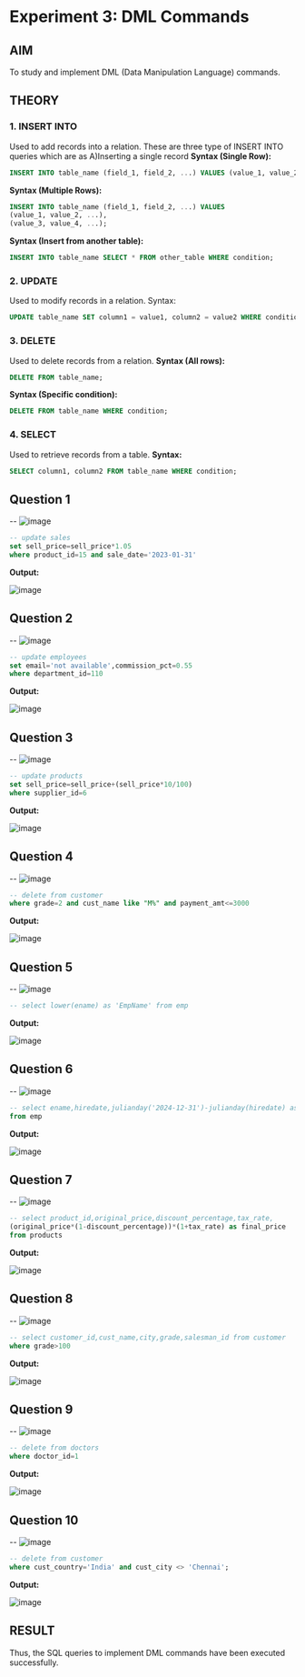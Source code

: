 # Experiment 3: DML Commands

## AIM
To study and implement DML (Data Manipulation Language) commands.

## THEORY

### 1. INSERT INTO
Used to add records into a relation.
These are three type of INSERT INTO queries which are as
A)Inserting a single record
**Syntax (Single Row):**
```sql
INSERT INTO table_name (field_1, field_2, ...) VALUES (value_1, value_2, ...);
```
**Syntax (Multiple Rows):**
```sql
INSERT INTO table_name (field_1, field_2, ...) VALUES
(value_1, value_2, ...),
(value_3, value_4, ...);
```
**Syntax (Insert from another table):**
```sql
INSERT INTO table_name SELECT * FROM other_table WHERE condition;
```
### 2. UPDATE
Used to modify records in a relation.
Syntax:
```sql
UPDATE table_name SET column1 = value1, column2 = value2 WHERE condition;
```
### 3. DELETE
Used to delete records from a relation.
**Syntax (All rows):**
```sql
DELETE FROM table_name;
```
**Syntax (Specific condition):**
```sql
DELETE FROM table_name WHERE condition;
```
### 4. SELECT
Used to retrieve records from a table.
**Syntax:**
```sql
SELECT column1, column2 FROM table_name WHERE condition;
```
**Question 1**
--
-- ![image](https://github.com/user-attachments/assets/88ae6e46-bad9-4e73-afec-c705799b49c7)


```sql
-- update sales
set sell_price=sell_price*1.05
where product_id=15 and sale_date='2023-01-31'
```

**Output:**

![image](https://github.com/user-attachments/assets/ff57282c-e288-42d7-ba28-03613565f317)


**Question 2**
---
-- ![image](https://github.com/user-attachments/assets/be44efc6-7c46-4397-96f4-7622de31a069)


```sql
-- update employees
set email='not available',commission_pct=0.55
where department_id=110
```

**Output:**

![image](https://github.com/user-attachments/assets/5eccdc01-4db3-4dcc-ab8b-b0ce950756f2)


**Question 3**
---
-- ![image](https://github.com/user-attachments/assets/8228f35b-abe3-4c92-9f86-465ad42bfcab)


```sql
-- update products
set sell_price=sell_price+(sell_price*10/100)
where supplier_id=6
```

**Output:**

![image](https://github.com/user-attachments/assets/4e2e1c05-e010-4ebf-83b6-48c2b1ed36c5)

**Question 4**
---
-- ![image](https://github.com/user-attachments/assets/d90e7cba-0949-4073-a687-f2ca89848636)


```sql
-- delete from customer
where grade=2 and cust_name like "M%" and payment_amt<=3000
```

**Output:**

![image](https://github.com/user-attachments/assets/29cd4741-3587-400b-bf7d-a78dfc6d1ff1)


**Question 5**
---
-- ![image](https://github.com/user-attachments/assets/687e156d-8257-4ab4-ab74-f0493a6324df)


```sql
-- select lower(ename) as 'EmpName' from emp
```

**Output:**

![image](https://github.com/user-attachments/assets/4fb63dff-03d0-4b7a-a1fd-5ee7024c05a4)


**Question 6**
---
-- ![image](https://github.com/user-attachments/assets/9a44a152-3bcf-4938-a07b-32661011dd08)


```sql
-- select ename,hiredate,julianday('2024-12-31')-julianday(hiredate) as days_worked
from emp
```

**Output:**

![image](https://github.com/user-attachments/assets/26e16e5f-e48a-4f36-9cb1-19d992606146)

**Question 7**
---
-- ![image](https://github.com/user-attachments/assets/2eea4f52-ff49-4b30-b59f-87e5a0befc49)


```sql
-- select product_id,original_price,discount_percentage,tax_rate,
(original_price*(1-discount_percentage))*(1+tax_rate) as final_price
from products
```

**Output:**

![image](https://github.com/user-attachments/assets/9fd022b8-8062-442c-b221-7ab244995187)


**Question 8**
---
-- ![image](https://github.com/user-attachments/assets/c81dabd7-ee1d-4ba4-8d08-8a0fdc661d60)


```sql
-- select customer_id,cust_name,city,grade,salesman_id from customer
where grade>100
```

**Output:**

![image](https://github.com/user-attachments/assets/ff63df33-ab26-4099-8d2d-1ef5feebef5b)


**Question 9**
---
-- ![image](https://github.com/user-attachments/assets/237d401b-ad05-4db4-b293-ee5a9f4cc50b)


```sql
-- delete from doctors
where doctor_id=1
```

**Output:**

![image](https://github.com/user-attachments/assets/2a6a0cfa-8267-4874-87a8-1e0879f4f4d0)


**Question 10**
---
-- ![image](https://github.com/user-attachments/assets/ce8a87f9-00ff-454b-8575-a7ba5fc36a4c)


```sql
-- delete from customer
where cust_country='India' and cust_city <> 'Chennai';

```

**Output:**

![image](https://github.com/user-attachments/assets/adbe7734-1d0a-40d3-b90b-eb6ac02c1f72)


## RESULT
Thus, the SQL queries to implement DML commands have been executed successfully.
